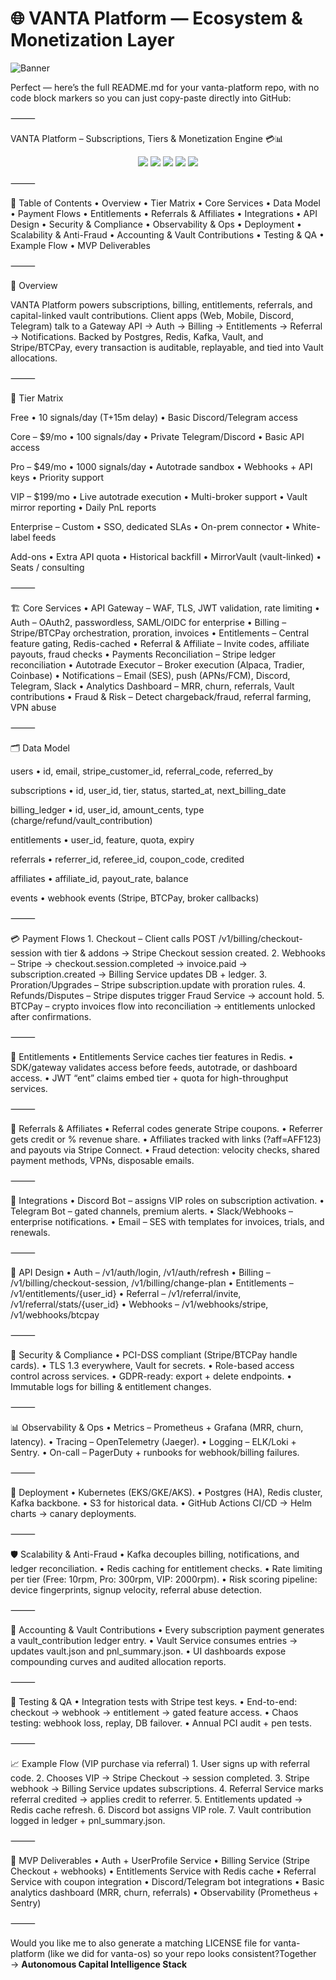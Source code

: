 # 🌐 VANTA Platform — Ecosystem & Monetization Layer  

![Banner](https://i.postimg.cc/QdV16pcB/IMG-4837.jpg)  

Perfect — here’s the full README.md for your vanta-platform repo, with no code block markers so you can just copy-paste directly into GitHub:

⸻

VANTA Platform – Subscriptions, Tiers & Monetization Engine 💳📊

<p align="center">
  <img src="https://img.shields.io/badge/Stripe-Integrated-blue" />
  <img src="https://img.shields.io/badge/Crypto-BTCPay%20Enabled-orange" />
  <img src="https://img.shields.io/badge/Subscriptions-Live%20Billing-green" />
  <img src="https://img.shields.io/badge/Referrals-Affiliate%20Enabled-purple" />
  <img src="https://img.shields.io/badge/Dashboard-Next.js%20Internal-lightgrey" />
</p>



⸻

📑 Table of Contents
	•	Overview
	•	Tier Matrix
	•	Core Services
	•	Data Model
	•	Payment Flows
	•	Entitlements
	•	Referrals & Affiliates
	•	Integrations
	•	API Design
	•	Security & Compliance
	•	Observability & Ops
	•	Deployment
	•	Scalability & Anti-Fraud
	•	Accounting & Vault Contributions
	•	Testing & QA
	•	Example Flow
	•	MVP Deliverables

⸻

🔎 Overview

VANTA Platform powers subscriptions, billing, entitlements, referrals, and capital-linked vault contributions.
Client apps (Web, Mobile, Discord, Telegram) talk to a Gateway API → Auth → Billing → Entitlements → Referral → Notifications.
Backed by Postgres, Redis, Kafka, Vault, and Stripe/BTCPay, every transaction is auditable, replayable, and tied into Vault allocations.

⸻

🎯 Tier Matrix

Free
	•	10 signals/day (T+15m delay)
	•	Basic Discord/Telegram access

Core – $9/mo
	•	100 signals/day
	•	Private Telegram/Discord
	•	Basic API access

Pro – $49/mo
	•	1000 signals/day
	•	Autotrade sandbox
	•	Webhooks + API keys
	•	Priority support

VIP – $199/mo
	•	Live autotrade execution
	•	Multi-broker support
	•	Vault mirror reporting
	•	Daily PnL reports

Enterprise – Custom
	•	SSO, dedicated SLAs
	•	On-prem connector
	•	White-label feeds

Add-ons
	•	Extra API quota
	•	Historical backfill
	•	MirrorVault (vault-linked)
	•	Seats / consulting

⸻

🏗 Core Services
	•	API Gateway – WAF, TLS, JWT validation, rate limiting
	•	Auth – OAuth2, passwordless, SAML/OIDC for enterprise
	•	Billing – Stripe/BTCPay orchestration, proration, invoices
	•	Entitlements – Central feature gating, Redis-cached
	•	Referral & Affiliate – Invite codes, affiliate payouts, fraud checks
	•	Payments Reconciliation – Stripe ledger reconciliation
	•	Autotrade Executor – Broker execution (Alpaca, Tradier, Coinbase)
	•	Notifications – Email (SES), push (APNs/FCM), Discord, Telegram, Slack
	•	Analytics Dashboard – MRR, churn, referrals, Vault contributions
	•	Fraud & Risk – Detect chargeback/fraud, referral farming, VPN abuse

⸻

🗂 Data Model

users
	•	id, email, stripe_customer_id, referral_code, referred_by

subscriptions
	•	id, user_id, tier, status, started_at, next_billing_date

billing_ledger
	•	id, user_id, amount_cents, type (charge/refund/vault_contribution)

entitlements
	•	user_id, feature, quota, expiry

referrals
	•	referrer_id, referee_id, coupon_code, credited

affiliates
	•	affiliate_id, payout_rate, balance

events
	•	webhook events (Stripe, BTCPay, broker callbacks)

⸻

💳 Payment Flows
	1.	Checkout – Client calls POST /v1/billing/checkout-session with tier & addons → Stripe Checkout session created.
	2.	Webhooks – Stripe → checkout.session.completed → invoice.paid → subscription.created → Billing Service updates DB + ledger.
	3.	Proration/Upgrades – Stripe subscription.update with proration rules.
	4.	Refunds/Disputes – Stripe disputes trigger Fraud Service → account hold.
	5.	BTCPay – crypto invoices flow into reconciliation → entitlements unlocked after confirmations.

⸻

🔑 Entitlements
	•	Entitlements Service caches tier features in Redis.
	•	SDK/gateway validates access before feeds, autotrade, or dashboard access.
	•	JWT “ent” claims embed tier + quota for high-throughput services.

⸻

🤝 Referrals & Affiliates
	•	Referral codes generate Stripe coupons.
	•	Referrer gets credit or % revenue share.
	•	Affiliates tracked with links (?aff=AFF123) and payouts via Stripe Connect.
	•	Fraud detection: velocity checks, shared payment methods, VPNs, disposable emails.

⸻

📡 Integrations
	•	Discord Bot – assigns VIP roles on subscription activation.
	•	Telegram Bot – gated channels, premium alerts.
	•	Slack/Webhooks – enterprise notifications.
	•	Email – SES with templates for invoices, trials, and renewals.

⸻

🔌 API Design
	•	Auth – /v1/auth/login, /v1/auth/refresh
	•	Billing – /v1/billing/checkout-session, /v1/billing/change-plan
	•	Entitlements – /v1/entitlements/{user_id}
	•	Referral – /v1/referral/invite, /v1/referral/stats/{user_id}
	•	Webhooks – /v1/webhooks/stripe, /v1/webhooks/btcpay

⸻

🔐 Security & Compliance
	•	PCI-DSS compliant (Stripe/BTCPay handle cards).
	•	TLS 1.3 everywhere, Vault for secrets.
	•	Role-based access control across services.
	•	GDPR-ready: export + delete endpoints.
	•	Immutable logs for billing & entitlement changes.

⸻

📊 Observability & Ops
	•	Metrics – Prometheus + Grafana (MRR, churn, latency).
	•	Tracing – OpenTelemetry (Jaeger).
	•	Logging – ELK/Loki + Sentry.
	•	On-call – PagerDuty + runbooks for webhook/billing failures.

⸻

🚀 Deployment
	•	Kubernetes (EKS/GKE/AKS).
	•	Postgres (HA), Redis cluster, Kafka backbone.
	•	S3 for historical data.
	•	GitHub Actions CI/CD → Helm charts → canary deployments.

⸻

🛡 Scalability & Anti-Fraud
	•	Kafka decouples billing, notifications, and ledger reconciliation.
	•	Redis caching for entitlement checks.
	•	Rate limiting per tier (Free: 10rpm, Pro: 300rpm, VIP: 2000rpm).
	•	Risk scoring pipeline: device fingerprints, signup velocity, referral abuse detection.

⸻

📒 Accounting & Vault Contributions
	•	Every subscription payment generates a vault_contribution ledger entry.
	•	Vault Service consumes entries → updates vault.json and pnl_summary.json.
	•	UI dashboards expose compounding curves and audited allocation reports.

⸻

🧪 Testing & QA
	•	Integration tests with Stripe test keys.
	•	End-to-end: checkout → webhook → entitlement → gated feature access.
	•	Chaos testing: webhook loss, replay, DB failover.
	•	Annual PCI audit + pen tests.

⸻

📈 Example Flow (VIP purchase via referral)
	1.	User signs up with referral code.
	2.	Chooses VIP → Stripe Checkout → session completed.
	3.	Stripe webhook → Billing Service updates subscriptions.
	4.	Referral Service marks referral credited → applies credit to referrer.
	5.	Entitlements updated → Redis cache refresh.
	6.	Discord bot assigns VIP role.
	7.	Vault contribution logged in ledger + pnl_summary.json.

⸻

🏁 MVP Deliverables
	•	Auth + UserProfile Service
	•	Billing Service (Stripe Checkout + webhooks)
	•	Entitlements Service with Redis cache
	•	Referral Service with coupon integration
	•	Discord/Telegram bot integrations
	•	Basic analytics dashboard (MRR, churn, referrals)
	•	Observability (Prometheus + Sentry)

⸻

Would you like me to also generate a matching LICENSE file for vanta-platform (like we did for vanta-os) so your repo looks consistent?Together → **Autonomous Capital Intelligence Stack**  